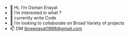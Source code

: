 - 👋 Hi, I’m Osman Enayat
- 👀 I’m interested in what ?
- 🌱 currently write Code
- 💞️ I’m looking to collaborate on Broad Variety of  projects
- 📫 DM ibneenayat1998@gmail.com

<!---
Osmanenayat/Osmanenayat is a ✨ special ✨ repository because its `README.md` (this file) appears on your GitHub profile.
You can click the Preview link to take a look at your changes.
--->
